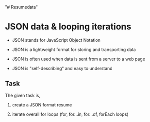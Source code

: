 "# Resumedata" 

# JSON data & looping iterations

* JSON stands for JavaScript Object Notation

* JSON is a lightweight format for storing and transporting data

* JSON is often used when data is sent from a server to a web page

* JSON is "self-describing" and easy to understand

## Task

The given task is,

1. create a JSON format resume

2. iterate overall for loops (for, for...in, for...of, forEach loops)